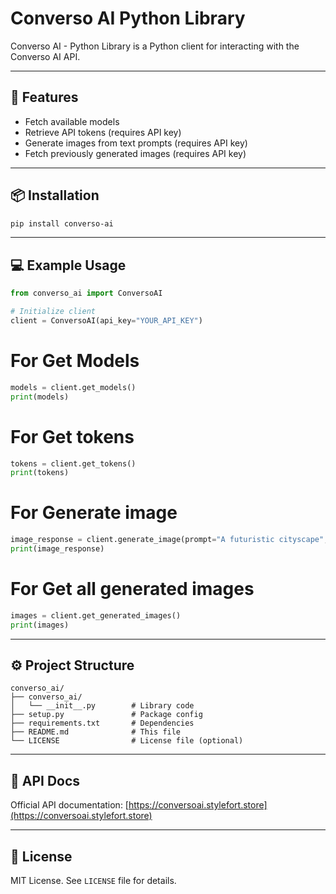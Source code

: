 # Converso AI Python Library

Converso AI - Python Library  is a Python client for interacting with the Converso AI API.

---

## 🚀 Features
- Fetch available models
- Retrieve API tokens (requires API key)
- Generate images from text prompts (requires API key)
- Fetch previously generated images (requires API key)

---

## 📦 Installation



```bash
pip install converso-ai
```

---

## 💻 Example Usage

```python
from converso_ai import ConversoAI

# Initialize client
client = ConversoAI(api_key="YOUR_API_KEY")
```

# For Get Models
```python
models = client.get_models()
print(models)
```
# For Get tokens
```python
tokens = client.get_tokens()
print(tokens)
```

# For Generate image
```python
image_response = client.generate_image(prompt="A futuristic cityscape", model="model-id")
print(image_response)
```

# For Get all generated images
```python
images = client.get_generated_images()
print(images)
```

---

## ⚙ Project Structure

```
converso_ai/
├── converso_ai/
│   └── __init__.py        # Library code
├── setup.py               # Package config
├── requirements.txt       # Dependencies
├── README.md              # This file
└── LICENSE                # License file (optional)
```

---

## 📖 API Docs

Official API documentation: [https://conversoai.stylefort.store](https://conversoai.stylefort.store)

---

## 📝 License

MIT License. See `LICENSE` file for details.